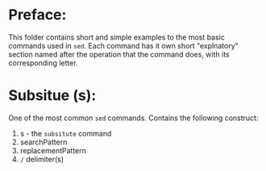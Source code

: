 # Preface:
This folder contains short and simple examples to the most basic commands used in `sed`.
Each command has it own short "explnatory" section named after the operation that the command does, with its corresponding letter.

# Subsitue (s):
One of the most common `sed` commands. Contains the following construct:
1) s - the `subsitute` command
2) searchPattern
3) replacementPattern
4) `/` delimiter(s)

  
